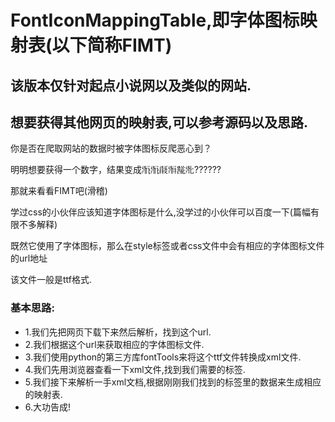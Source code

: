 # FontIconMappingTable,即字体图标映射表(以下简称FIMT)

## 该版本仅针对起点小说网以及类似的网站.

## 想要获得其他网页的映射表,可以参考源码以及思路.

你是否在爬取网站的数据时被字体图标反爬恶心到？

明明想要获得一个数字，结果变成𘜓𘜓𘜋𘜖𘜏𘜒??????

那就来看看FIMT吧(滑稽)

学过css的小伙伴应该知道字体图标是什么,没学过的小伙伴可以百度一下(篇幅有限不多解释)

既然它使用了字体图标，那么在style标签或者css文件中会有相应的字体图标文件的url地址

该文件一般是ttf格式.

### 基本思路:
* 1.我们先把网页下载下来然后解析，找到这个url.
* 2.我们根据这个url来获取相应的字体图标文件.
* 3.我们使用python的第三方库fontTools来将这个ttf文件转换成xml文件.
* 4.我们先用浏览器查看一下xml文件,找到我们需要的标签.
* 5.我们接下来解析一手xml文档,根据刚刚我们找到的标签里的数据来生成相应的映射表.
* 6.大功告成!